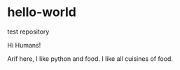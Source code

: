 # hello-world
test repository

Hi Humans!

Arif here, I like python and food. 
I like all cuisines of food. 
